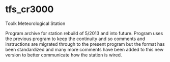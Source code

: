 tfs_cr3000
==========

Toolk Meteorological Station

Program archive for station rebuild of 5/2013 and into future.
Program uses the previous program to keep the continuity and so comments and instructions are migrated through to the present program but the format has been standardized and many more comments have been added to this new version to better communicate how the station is wired.
